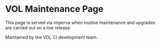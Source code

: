 # VOL Maintenance Page 

This page is served via imperva when routine maintenance and upgrades are carried out on a live release. 

Maintained by the VOL CI development team.

